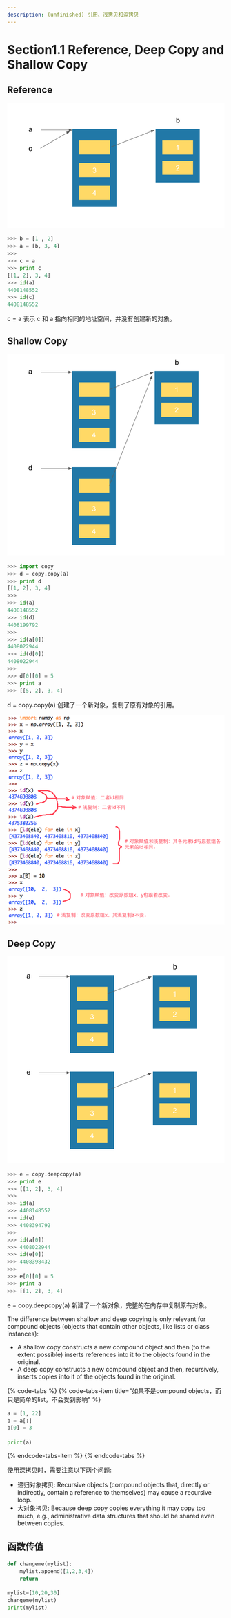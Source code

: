 ```yaml
---
description: (unfinished) 引用、浅拷贝和深拷贝
---
```


# Section1.1 Reference, Deep Copy and Shallow Copy

## Reference

![Reference](../.gitbook/assets/image%20%283%29.png)

```python
>>> b = [1 , 2]
>>> a = [b, 3, 4]
>>>
>>> c = a
>>> print c
[[1, 2], 3, 4]
>>> id(a)
4408148552
>>> id(c)
4408148552
```

c = a 表示 c 和 a 指向相同的地址空间，并没有创建新的对象。

## Shallow Copy

![Shallow Copy](../.gitbook/assets/image%20%284%29.png)

```python
>>> import copy
>>> d = copy.copy(a)
>>> print d
[[1, 2], 3, 4]
>>>
>>> id(a)
4408148552
>>> id(d)
4408199792
>>>
>>> id(a[0])
4408022944
>>> id(d[0])
4408022944
>>>
>>> d[0][0] = 5
>>> print a
>>> [[5, 2], 3, 4]
```

d = copy.copy\(a\) 创建了一个新对象，复制了原有对象的引用。

![](../.gitbook/assets/image%20%286%29.png)

## Deep Copy

![Deep Copy](../.gitbook/assets/image%20%281%29.png)

```python
>>> e = copy.deepcopy(a)
>>> print e
>>> [[1, 2], 3, 4]
>>>
>>> id(a)
>>> 4408148552
>>> id(e)
>>> 4408394792
>>>
>>> id(a[0])
>>> 4408022944
>>> id(e[0])
>>> 4408398432
>>>
>>> e[0][0] = 5
>>> print a
>>> [[1, 2], 3, 4]
```

e = copy.deepcopy\(a\) 新建了一个新对象，完整的在内存中复制原有对象。

The difference between shallow and deep copying is only relevant for compound objects \(objects that contain other objects, like lists or class instances\):

* A shallow copy constructs a new compound object and then \(to the extent possible\) inserts references into it to the objects found in the original.
* A deep copy constructs a new compound object and then, recursively, inserts copies into it of the objects found in the original.

{% code-tabs %}
{% code-tabs-item title="如果不是compound objects，而只是简单的list，不会受到影响" %}
```python
a = [1, 22]
b = a[:]
b[0] = 3

print(a)
```
{% endcode-tabs-item %}
{% endcode-tabs %}

使用深拷贝时，需要注意以下两个问题:

* 递归对象拷贝: Recursive objects \(compound objects that, directly or indirectly, contain a reference to themselves\) may cause a recursive loop.
* 大对象拷贝: Because deep copy copies everything it may copy too much, e.g., administrative data structures that should be shared even between copies.

## 函数传值

```python
def changeme(mylist):
    mylist.append([1,2,3,4])
    return
    
mylist=[10,20,30]
changeme(mylist)
print(mylist)
```



